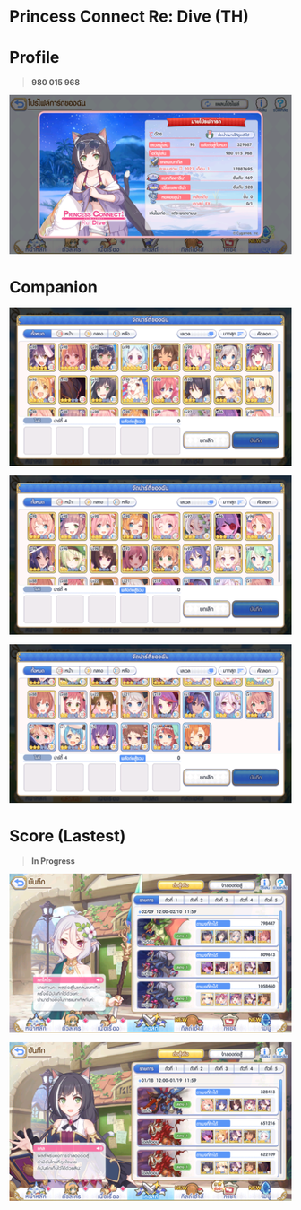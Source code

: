 # Princess Connect Re: Dive (TH)

# Profile

> **980 015 968**

![Alt text](https://github.com/monkeymc/pc-re-dive/blob/main/img/profile.png)

# Companion

![Alt text](https://github.com/monkeymc/pc-re-dive/blob/main/img/team-1.png)

![Alt text](https://github.com/monkeymc/pc-re-dive/blob/main/img/team-2.png)

![Alt text](https://github.com/monkeymc/pc-re-dive/blob/main/img/team-3.png)

# Score (Lastest)

> **In Progress**

![Alt text](https://github.com/monkeymc/pc-re-dive/blob/main/img/previous-1.png)

![Alt text](https://github.com/monkeymc/pc-re-dive/blob/main/img/previous-2.png)

<!-- ![Alt text](https://github.com/monkeymc/pc-re-dive/blob/main/img/previous-3.png) -->

<!-- ![Alt text](https://github.com/monkeymc/pc-re-dive/blob/main/img/previous-4.png) -->

<!-- ![Alt text](https://github.com/monkeymc/pc-re-dive/blob/main/img/previous-5.png) -->
